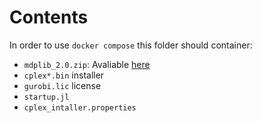 # Contents

In order to use `docker compose` this folder should container:

- `mdplib_2.0.zip`: Avaliable [here](https://universitatdevalencia-my.sharepoint.com/personal/rafael_marti_uv_es/_layouts/15/onedrive.aspx?id=%2Fpersonal%2Frafael%5Fmarti%5Fuv%5Fes%2FDocuments%2FMis%20Datos%2FPapers%2FMaximum%20Diversity%2FInstancias%2Fmdplib%5F2%2E0%2Ezip&parent=%2Fpersonal%2Frafael%5Fmarti%5Fuv%5Fes%2FDocuments%2FMis%20Datos%2FPapers%2FMaximum%20Diversity%2FInstancias&ga=1)
- `cplex*.bin` installer
- `gurobi.lic` license
- `startup.jl`
- `cplex_intaller.properties`
